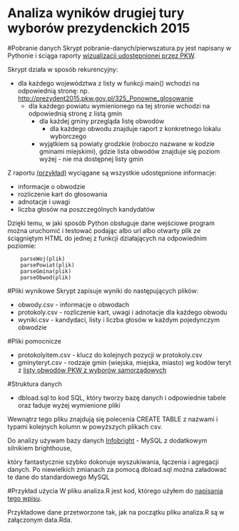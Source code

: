 
Analiza wyników drugiej tury wyborów prezydenckich 2015
=========================================================

#Pobranie danych
Skrypt pobranie-danych/pierwszatura.py jest napisany w Pythonie i ściąga raporty [wizualizacji udostępnionej przez PKW](http://prezydent2015.pkw.gov.pl).

Skrypt działa w sposób rekurencyjny:
- dla każdego województwa z listy w funkcji main() wchodzi na odpowiednią stronę: np. http://prezydent2015.pkw.gov.pl/325_Ponowne_glosowanie
	- dla każdego powiatu wymienionego na tej stronie wchodzi na odpowiednią stronę z listą gmin
		- dla każdej gminy przegląda listę obwodów
			- dla każdego obwodu znajduje raport z konkretnego lokalu wyborczego
		- wyjątkiem są powiaty grodzkie (roboczo nazwane w kodzie gminami miejskimi), gdzie lista obwodów znajduje się poziom wyżej - nie ma dostępnej listy gmin

Z raportu [(przykład)](http://prezydent2015.pkw.gov.pl/327_protokol_komisji_obwodowej/6795) wyciągane są wszystkie udostępnione informacje:
- informacje o obwodzie
- rozliczenie kart do głosowania
- adnotacje i uwagi
- liczba głosów na poszczególnych kandydatów

Dzięki temu, w jaki sposób Python obsługuje dane wejściowe program można uruchomić i testować podając albo url albo
otwarty plik ze ściągniętym HTML do jednej z funkcji działających na odpowiednim poziomie:
```
	parseWoj(plik)
	parsePowiat(plik)
	parseGmina(plik)
	parseObwod(plik)
```

#Pliki wynikowe
Skrypt zapisuje wyniki do następujących plików:
- obwody.csv - informacje o obwodach
- protokoly.csv - rozliczenie kart, uwagi i adnotacje dla każdego obwodu
- wyniki.csv - kandydaci, listy i liczba głosów w każdym pojedynczym obwodzie

#Pliki pomocnicze
- protokolyitem.csv - klucz do kolejnych pozycji w protokoly.csv
- gminyteryt.csv - rodzaje gmin (wiejska, miejska, miasto) wg kodów teryt z [listy obwodów PKW z wyborów samorządowych](http://wybory2014.pkw.gov.pl/pl/pliki)

#Struktura danych
- dbload.sql to kod SQL, który tworzy bazę danych i odpowiednie tabele oraz ładuje wyżej wymienione pliki

Wewnątrz tego pliku znajdują się polecenia CREATE TABLE z nazwami i typami kolejnych kolumn w powyższych plikach csv.

Do analizy używam bazy danych [Infobright](http://www.infobright.org/) - MySQL z dodatkowym silnikiem brighthouse, 

który fantastycznie szybko dokonuje wyszukiwania, łączenia i agregacji danych.
Po niewielkich zmianach za pomocą dbload.sql można załadować te dane do standardowego MySQL

#Przykład użycia
W pliku analiza.R jest kod, którego użyłem do [napisania tego wpisu](http://niepewnesondaze.blogspot.com/2015/07/czy-druga-tura-wyborow-prezydenckich.html).

Przykładowe dane przetworzone tak, jak na początku pliku analiza.R są w załączonym data.Rda.

